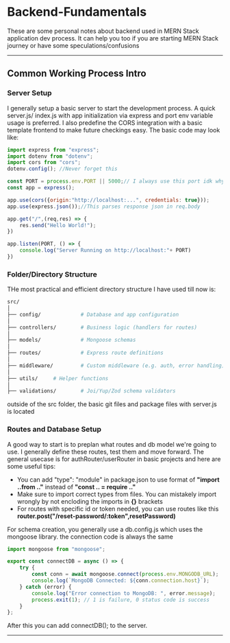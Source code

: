 # Backend-Fundamentals
These are some personal notes about backend used in MERN Stack application dev process. It can help you too if you are starting MERN Stack journey or have some speculations/confusions

---

## Common Working Process Intro

### Server Setup
I generally setup a basic server to start the development process. A quick server.js/ index.js with app initialization via express and port env variable usage is preferred. I also predefine the CORS integration with a basic template frontend to make future checkings easy. 
The basic code may look like:
```js
import express from "express";
import dotenv from "dotenv";
import cors from "cors";
dotenv.config(); //Never forget this

const PORT = process.env.PORT || 5000;// I always use this port idk why
const app = express();

app.use(cors({origin:"http://localhost:...", credentials: true}));
app.use(express.json());//This parses response json in req.body

app.get("/",(req,res) => {
    res.send("Hello World!");
})

app.listen(PORT, () => {
    console.log("Server Running on http://localhost:"+ PORT)
})
```


### Folder/Directory Structure
THe most practical and efficient directory structure I have used till now is: 
```bash
src/
│
├── config/             # Database and app configuration
│
├── controllers/        # Business logic (handlers for routes)
│
├── models/             # Mongoose schemas
│
├── routes/             # Express route definitions
│
├── middleware/         # Custom middleware (e.g. auth, error handling)
│
├── utils/     # Helper functions 
│
├── validations/        # Joi/Yup/Zod schema validators 
```
outside of the src folder, the basic git files and package files with server.js is located

### Routes and Database Setup
A good way to start is to preplan what routes and db model we're going to use. I generally define these routes, test them and move forward. The general usecase is for authRouter/userRouter in basic projects and here are some useful tips: 
- You can add "type": "module" in package.json to use format of **"import ..from .."** instead of **"const .. = require .."**
- Make sure to import correct types from files. You can mistakely import wrongly by not encloding the imports in **{}** brackets 
- For routes with specific id or token needed, you can use routes like this **router.post("/reset-password/:token",resetPassword)**

For schema creation, you generally use a db.config.js which uses the mongoose library. the connection code is always the same

```js
import mongoose from "mongoose";

export const connectDB = async () => {
	try {
		const conn = await mongoose.connect(process.env.MONGODB_URL);
		console.log(`MongoDB Connected: ${conn.connection.host}`);
	} catch (error) {
		console.log("Error connection to MongoDB: ", error.message);
		process.exit(1); // 1 is failure, 0 status code is success
	}
};
```
After this you can add connectDB(); to the server.

---


